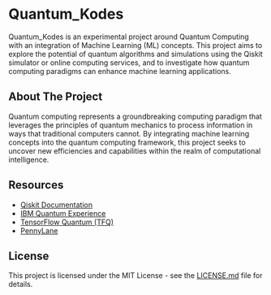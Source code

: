 # Quantum_Kodes

Quantum_Kodes is an experimental project around Quantum Computing with an integration of Machine Learning (ML) concepts. 
This project aims to explore the potential of quantum algorithms and simulations using the Qiskit simulator or online computing services, and to investigate how quantum computing paradigms can enhance machine learning applications.

## About The Project

Quantum computing represents a groundbreaking computing paradigm that leverages the principles of quantum mechanics to process information in ways that traditional computers cannot. By integrating machine learning concepts into the quantum computing framework, this project seeks to uncover new efficiencies and capabilities within the realm of computational intelligence.

## Resources

- [Qiskit Documentation](https://qiskit.org/documentation/)
- [IBM Quantum Experience](https://quantum-computing.ibm.com/)
- [TensorFlow Quantum (TFQ)](https://www.tensorflow.org/quantum)
- [PennyLane](https://pennylane.ai/)

## License

This project is licensed under the MIT License - see the [LICENSE.md](LICENSE) file for details.
